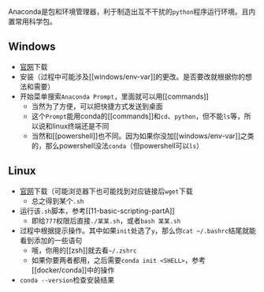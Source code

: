 Anaconda是包和环境管理器，利于制造出互不干扰的`python`程序运行环境。且内置常用科学包。
## Windows
- [官网](https://www.anaconda.com/)下载
- 安装（过程中可能涉及[[windows/env-var]]的更改。是否要改就根据你的想法和需要）
- 开始菜单搜索`Anaconda Prompt`，里面就可以用[[commands]]
  - 当然为了方便，可以把快捷方式发送到桌面
  - 这个`Prompt`能用conda的[[commands]]和`cd`、`python`，但不能`ls`等，所以说和linux终端还是不同
  - 当然和[[powershell]]也不同。因为如果你没加[[windows/env-var]]之类的，那么powershell没法`conda`（但powershell可以`ls`）
## Linux
- [官网](https://www.anaconda.com/)下载（可能浏览器下也可能找到对应链接后`wget`下载
  - 总之得到某个`.sh`
- 运行该`.sh`脚本，参考[[11-basic-scripting-partA]]
  - 即给`777`权限后直接`./某某.sh`，或者`bash 某某.sh`
- 过程中根据提示操作。其中如果`init`处选了`y`，那么你`cat ~/.bashrc`结尾就能看到添加的一些语句
  - 哦，你用的[[zsh]]就去看`~/.zshrc`
  - 如果你要两者都用，之后需要`conda init <SHELL>`，参考[[docker/conda]]中的操作
- `conda --version`检查安装结果
